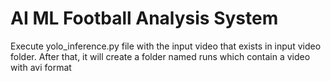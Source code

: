 # AI ML Football Analysis System
Execute yolo_inference.py file with the input video that exists in input video folder.
After that, it will create a folder named runs which contain a video with avi format
